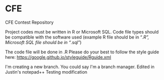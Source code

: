 ﻿# CFE
CFE Contest Repository

Project codes must be written in R or Microsoft SQL. 
Code file types should be compatible with the software used (example R file should be in “*.R”, Microsoft SQL file should be in “*.sql”) 
 
The code file will be done in .R
Please do your best to follow the style guide here:
https://google.github.io/styleguide/Rguide.xml


I'm creating a new branch.  You could say I'm a branch manager.
Edited in Justin's notepad++
Testing modification 

